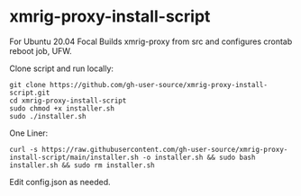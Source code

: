 # xmrig-proxy-install-script
For Ubuntu 20.04 Focal
Builds xmrig-proxy from src and configures crontab reboot job, UFW.

Clone script and run locally:
```
git clone https://github.com/gh-user-source/xmrig-proxy-install-script.git
cd xmrig-proxy-install-script
sudo chmod +x installer.sh
sudo ./installer.sh
```

One Liner:
```
curl -s https://raw.githubusercontent.com/gh-user-source/xmrig-proxy-install-script/main/installer.sh -o installer.sh && sudo bash installer.sh && sudo rm installer.sh
```

Edit config.json as needed.
